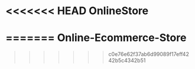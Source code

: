 <<<<<<< HEAD
OnlineStore
===========
=======
Online-Ecommerce-Store
======================
>>>>>>> c0e76e62f37ab6d99089f17eff4242b5c4342b51

